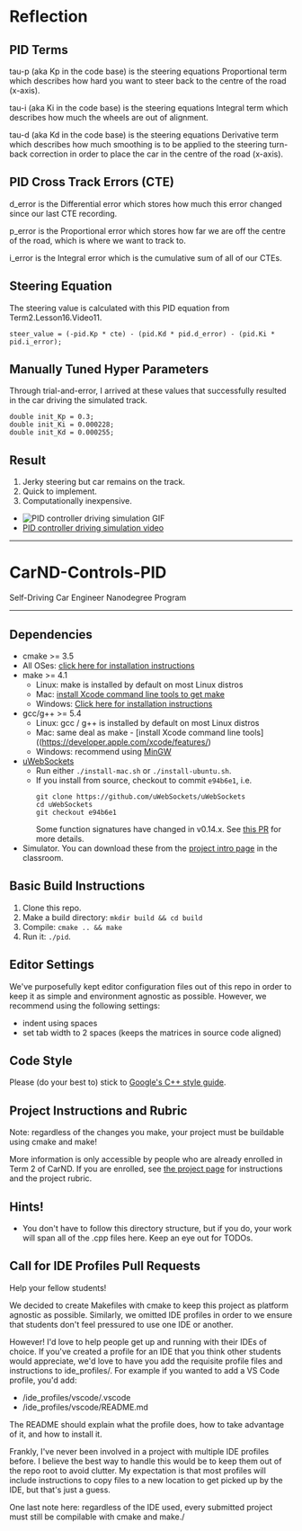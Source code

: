 # Reflection
## PID Terms
tau-p (aka Kp in the code base) is the steering equations Proportional term which 
describes how hard you want to steer back to the centre 
of the road (x-axis).

tau-i (aka Ki in the code base) is the steering equations Integral term  which 
describes how much the wheels are out of alignment.

tau-d (aka Kd in the code base) is the steering equations Derivative term which
describes how much smoothing is to be applied to the steering turn-back correction
in order to place the car in the centre of the road (x-axis).

## PID Cross Track Errors (CTE)
d_error is the Differential error which stores how much this error changed since 
our last CTE recording.

p_error is the Proportional error which stores how far we are off the centre 
of the road, which is where we want to track to.

i_error is the Integral error which is the cumulative sum of all of our CTEs.

## Steering Equation
The steering value is calculated with this PID equation from Term2.Lesson16.Video11.
```
steer_value = (-pid.Kp * cte) - (pid.Kd * pid.d_error) - (pid.Ki * pid.i_error);
```

## Manually Tuned Hyper Parameters
Through trial-and-error, I arrived at these values that successfully 
resulted in the car driving the simulated track. 
```
double init_Kp = 0.3;
double init_Ki = 0.000228;
double init_Kd = 0.000255;
```

## Result
1. Jerky steering but car remains on the track.
1. Quick to implement.
1. Computationally inexpensive.

* ![PID controller driving simulation GIF](./pid_controller_5_sec.gif)
* [PID controller driving simulation video](https://youtu.be/1eAglBH_FWI)

---

# CarND-Controls-PID
Self-Driving Car Engineer Nanodegree Program

---

## Dependencies

* cmake >= 3.5
 * All OSes: [click here for installation instructions](https://cmake.org/install/)
* make >= 4.1
  * Linux: make is installed by default on most Linux distros
  * Mac: [install Xcode command line tools to get make](https://developer.apple.com/xcode/features/)
  * Windows: [Click here for installation instructions](http://gnuwin32.sourceforge.net/packages/make.htm)
* gcc/g++ >= 5.4
  * Linux: gcc / g++ is installed by default on most Linux distros
  * Mac: same deal as make - [install Xcode command line tools]((https://developer.apple.com/xcode/features/)
  * Windows: recommend using [MinGW](http://www.mingw.org/)
* [uWebSockets](https://github.com/uWebSockets/uWebSockets)
  * Run either `./install-mac.sh` or `./install-ubuntu.sh`.
  * If you install from source, checkout to commit `e94b6e1`, i.e.
    ```
    git clone https://github.com/uWebSockets/uWebSockets 
    cd uWebSockets
    git checkout e94b6e1
    ```
    Some function signatures have changed in v0.14.x. See [this PR](https://github.com/udacity/CarND-MPC-Project/pull/3) for more details.
* Simulator. You can download these from the [project intro page](https://github.com/udacity/self-driving-car-sim/releases) in the classroom.

## Basic Build Instructions

1. Clone this repo.
2. Make a build directory: `mkdir build && cd build`
3. Compile: `cmake .. && make`
4. Run it: `./pid`. 

## Editor Settings

We've purposefully kept editor configuration files out of this repo in order to
keep it as simple and environment agnostic as possible. However, we recommend
using the following settings:

* indent using spaces
* set tab width to 2 spaces (keeps the matrices in source code aligned)

## Code Style

Please (do your best to) stick to [Google's C++ style guide](https://google.github.io/styleguide/cppguide.html).

## Project Instructions and Rubric

Note: regardless of the changes you make, your project must be buildable using
cmake and make!

More information is only accessible by people who are already enrolled in Term 2
of CarND. If you are enrolled, see [the project page](https://classroom.udacity.com/nanodegrees/nd013/parts/40f38239-66b6-46ec-ae68-03afd8a601c8/modules/f1820894-8322-4bb3-81aa-b26b3c6dcbaf/lessons/e8235395-22dd-4b87-88e0-d108c5e5bbf4/concepts/6a4d8d42-6a04-4aa6-b284-1697c0fd6562)
for instructions and the project rubric.

## Hints!

* You don't have to follow this directory structure, but if you do, your work
  will span all of the .cpp files here. Keep an eye out for TODOs.

## Call for IDE Profiles Pull Requests

Help your fellow students!

We decided to create Makefiles with cmake to keep this project as platform
agnostic as possible. Similarly, we omitted IDE profiles in order to we ensure
that students don't feel pressured to use one IDE or another.

However! I'd love to help people get up and running with their IDEs of choice.
If you've created a profile for an IDE that you think other students would
appreciate, we'd love to have you add the requisite profile files and
instructions to ide_profiles/. For example if you wanted to add a VS Code
profile, you'd add:

* /ide_profiles/vscode/.vscode
* /ide_profiles/vscode/README.md

The README should explain what the profile does, how to take advantage of it,
and how to install it.

Frankly, I've never been involved in a project with multiple IDE profiles
before. I believe the best way to handle this would be to keep them out of the
repo root to avoid clutter. My expectation is that most profiles will include
instructions to copy files to a new location to get picked up by the IDE, but
that's just a guess.

One last note here: regardless of the IDE used, every submitted project must
still be compilable with cmake and make./
